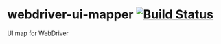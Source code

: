 webdriver-ui-mapper [![Build Status](https://travis-ci.org/JohanBrorson/webdriver-ui-mapper.svg?branch=master)](https://travis-ci.org/JohanBrorson/webdriver-ui-mapper)
===================

UI map for WebDriver
